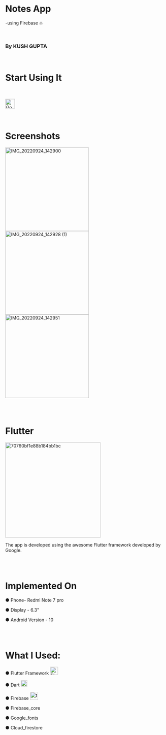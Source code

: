 # Notes App



-using Firebase 🔥

<br/>


### By KUSH GUPTA



<br/>

# Start Using It


<br/>

[<img width="30" alt="Google_Drive max-1100x1100" src="https://user-images.githubusercontent.com/97805045/192091244-12cc1ab7-403a-4711-a0ce-3144f4cf6d51.png">](https://drive.google.com/file/d/1KZX-Vh9B-X1_igTmR7s9vevTO-RiSQxp/view?usp=sharing)

<br/>

# Screenshots


<img width="263" alt="IMG_20220924_142900" src="https://user-images.githubusercontent.com/97805045/192090428-037c899f-2c37-4c58-a1da-609a60439df5.jpg"> <img width="263" alt="IMG_20220924_142928 (1)" src="https://user-images.githubusercontent.com/97805045/192090498-f91fd32e-d2fd-4d78-b22f-1901366cae0f.jpg"> <img Width="263" alt="IMG_20220924_142951" src="https://user-images.githubusercontent.com/97805045/192090596-aeadd8e4-155f-4e9d-b996-4a9a2b2af5c0.jpg">



<br/><br/>



# Flutter

<img width="300" alt="70760bf1e88b184bb1bc" src="https://user-images.githubusercontent.com/97805045/190899936-42de4596-0536-4772-a5b7-f5e6d917328e.png">


The app is developed using the awesome Flutter framework developed by Google.

<br/><br/>

# Implemented On

● Phone- Redmi Note 7 pro

● Display - 6.3"

● Android Version - 10


<br/><br/>

# What I Used:

● Flutter Framework          <img width="25" alt="file_type_flutter_icon_130599" src="https://user-images.githubusercontent.com/97805045/190900259-03669a71-b7af-420d-9aef-4c6c4f267a93.png">


● Dart        <img width="20" alt="Dart-logo-icon svg" src="https://user-images.githubusercontent.com/97805045/190900514-0afc445a-696f-4b82-9f40-76694e60f5fb.png">

● Firebase    <img width="25" alt="touchicon-180" src="https://user-images.githubusercontent.com/97805045/192090232-abed386b-fb46-4b47-a642-535a745dec61.png">


● Firebase_core

● Google_fonts

● Cloud_firestore



